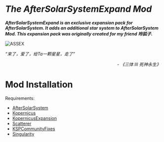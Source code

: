# _The AfterSolarSystemExpand Mod_

_***AfterSolarSystemExpand is an exclusive expansion pack for AfterSolarSystem. It adds an additional star system to AfterSolarSystem Mod.  This expansion pack was originally created for my friend 玲狐子.***_

![ASSEX](https://github.com/YWMKerman/AfterSolarSystemExpand/assets/78585019/b0bb5d80-c920-4671-a709-46b6662ddead)

_“来了，爱了，给Ta一颗星星，走了”_
_<p align="right">- 《三体 III 死神永生》 </p>_



# Mod Installation

Requirements:
- [AfterSolarSystem](https://github.com/YWMKerman/AfterSolarSystem/releases)
- [Kopernicus](https://github.com/Kopernicus/Kopernicus/releases)
- [KopernicusExpansion](https://github.com/StollD/KopernicusExpansion-Continued/releases/tag/release-1.7.1-5)
- [Scatterer](https://spacedock.info/mod/141/Scatterer)
- [KSPCommunityFixes](https://github.com/KSPModdingLibs/KSPCommunityFixes/releases)
- [Singularity](https://spacedock.info/mod/2420/Singularity)
